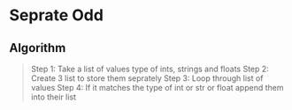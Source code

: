 # Seprate Odd

## Algorithm

> Step 1: Take a list of values type of ints, strings and floats
> Step 2: Create 3 list to store them seprately
> Step 3: Loop through list of values
> Step 4: If it matches the type of int or str or float append them into their list